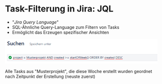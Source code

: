 # Task-Filterung in Jira: JQL

- "*Jira Query Language*"
- SQL-Ähnliche Query-Language zum Filtern von Tasks
- Ermöglicht das Erzeugen spezifischer Ansichten

![jira_jql](folien/4_projektorganisation/images/jira_jql.png "Jira: JQL")

Alle Tasks aus "Musterprojekt", die diese Woche erstellt wurden geordnet nach Zeitpunkt der Erstellung (neuste zuerst)
